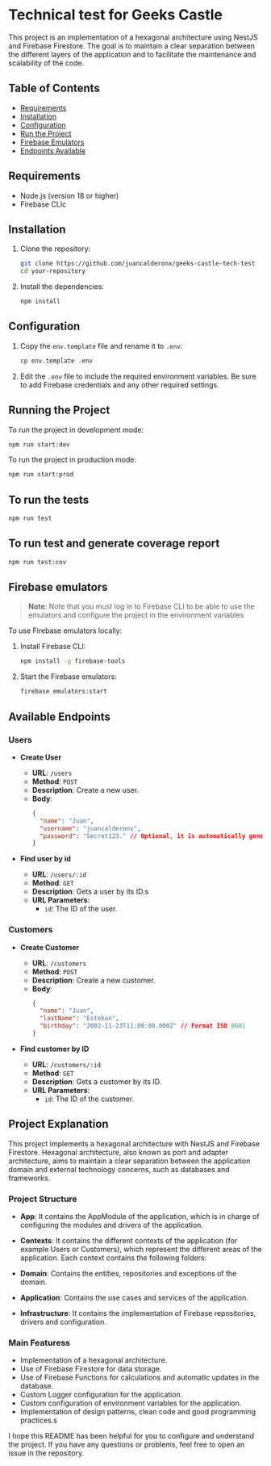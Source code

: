 # Technical test for Geeks Castle

This project is an implementation of a hexagonal architecture using NestJS and Firebase Firestore. The goal is to maintain a clear separation between the different layers of the application and to facilitate the maintenance and scalability of the code.

## Table of Contents

- [Requirements](#requirements)
- [Installation](#installation)
- [Configuration](#configuration)
- [Run the Project](#run-the-project)
- [Firebase Emulators](#firebase-emulators)
- [Endpoints Available](#endpoints-available)

## Requirements

- Node.js (version 18 or higher)
- Firebase CLIc

## Installation

1. Clone the repository:

   ```sh
   git clone https://github.com/juancalderonx/geeks-castle-tech-test
   cd your-repository
   ```

2. Install the dependencies:
   ```sh
   npm install
   ```

## Configuration

1. Copy the `env.template` file and rename it to `.env`:

   ```sh
   cp env.template .env
   ```

2. Edit the `.env` file to include the required environment variables. Be sure to add Firebase credentials and any other required settings.

## Running the Project

To run the project in development mode:

```sh
npm run start:dev
```

To run the project in production mode:

```sh
npm run start:prod
```

## To run the tests

```sh
npm run test
```

## To run test and generate coverage report

```sh
npm run test:cov
```

## Firebase emulators

> **Note**: Note that you must log in to Firebase CLI to be able to use the emulators and configure the project in the environment variables

To use Firebase emulators locally:

1. Install Firebase CLI:

   ```sh
   npm install -g firebase-tools
   ```

2. Start the Firebase emulators:
   ```sh
   firebase emulators:start
   ```

## Available Endpoints

### Users

- **Create User**

  - **URL**: `/users`
  - **Method**: `POST`
  - **Description**: Create a new user.
  - **Body**:
    ```json
    {
      "name": "Juan",
      "username": "juancalderonx",
      "password": "Secret123." // Optional, it is automatically generated if not provided.
    }
    ```

- **Find user by id**
  - **URL**: `/users/:id`
  - **Method**: `GET`
  - **Description**: Gets a user by its ID.s
  - **URL Parameters**:
    - `id`: The ID of the user.

### Customers

- **Create Customer**

  - **URL**: `/customers`
  - **Method**: `POST`
  - **Description**: Create a new customer.
  - **Body**:
    ```json
    {
      "name": "Juan",
      "lastName": "Esteban",
      "birthday": "2002-11-23T11:00:00.000Z" // Format ISO 8601
    }
    ```

- **Find customer by ID**
  - **URL**: `/customers/:id`
  - **Method**: `GET`
  - **Description**: Gets a customer by its ID.
  - **URL Parameters**:
    - `id`: The ID of the customer.

## Project Explanation

This project implements a hexagonal architecture with NestJS and Firebase Firestore. Hexagonal architecture, also known as port and adapter architecture, aims to maintain a clear separation between the application domain and external technology concerns, such as databases and frameworks.

### Project Structure

- **App**: It contains the AppModule of the application, which is in charge of configuring the modules and drivers of the application.

- **Contexts**: It contains the different contexts of the application (for example Users or Customers), which represent the different areas of the application. Each context contains the following folders:

- **Domain**: Contains the entities, repositories and exceptions of the domain.
- **Application**: Contains the use cases and services of the application.
- **Infrastructure**: It contains the implementation of Firebase repositories, drivers and configuration.

### Main Featuress

- Implementation of a hexagonal architecture.
- Use of Firebase Firestore for data storage.
- Use of Firebase Functions for calculations and automatic updates in the database.
- Custom Logger configuration for the application.
- Custom configuration of environment variables for the application.
- Implementation of design patterns, clean code and good programming practices.s

I hope this README has been helpful for you to configure and understand the project. If you have any questions or problems, feel free to open an issue in the repository.
